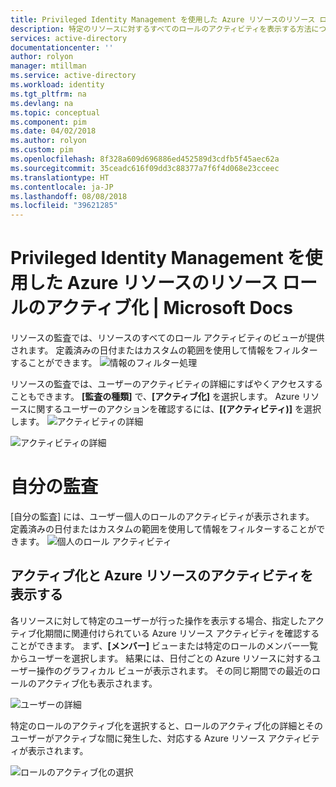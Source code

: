 ```yaml
---
title: Privileged Identity Management を使用した Azure リソースのリソース ロールのアクティブ化 | Microsoft Docs
description: 特定のリソースに対するすべてのロールのアクティビティを表示する方法について説明します。
services: active-directory
documentationcenter: ''
author: rolyon
manager: mtillman
ms.service: active-directory
ms.workload: identity
ms.tgt_pltfrm: na
ms.devlang: na
ms.topic: conceptual
ms.component: pim
ms.date: 04/02/2018
ms.author: rolyon
ms.custom: pim
ms.openlocfilehash: 8f328a609d696886ed452589d3cdfb5f45aec62a
ms.sourcegitcommit: 35ceadc616f09dd3c88377a7f6f4d068e23cceec
ms.translationtype: HT
ms.contentlocale: ja-JP
ms.lasthandoff: 08/08/2018
ms.locfileid: "39621285"
---
```

# <a name="audit-resource-roles-for-azure-resources-by-using-privileged-identity-management"></a>Privileged Identity Management を使用した Azure リソースのリソース ロールのアクティブ化 | Microsoft Docs 

リソースの監査では、リソースのすべてのロール アクティビティのビューが提供されます。 定義済みの日付またはカスタムの範囲を使用して情報をフィルターすることができます。
![情報のフィルター処理](media/azure-pim-resource-rbac/rbac-resource-audit.png)

リソースの監査では、ユーザーのアクティビティの詳細にすばやくアクセスすることもできます。 **[監査の種類]** で、**[アクティブ化]** を選択します。 Azure リソースに関するユーザーのアクションを確認するには、**[(アクティビティ)]** を選択します。
![アクティビティの詳細](media/azure-pim-resource-rbac/rbac-audit-activity.png)

![アクティビティの詳細](media/azure-pim-resource-rbac/rbac-audit-activity-details.png)

# <a name="my-audit"></a>自分の監査

[自分の監査] には、ユーザー個人のロールのアクティビティが表示されます。 定義済みの日付またはカスタムの範囲を使用して情報をフィルターすることができます。
![個人のロール アクティビティ](media/azure-pim-resource-rbac/my-audit-time.png)

## <a name="view-activation-and-azure-resource-activity"></a>アクティブ化と Azure リソースのアクティビティを表示する

各リソースに対して特定のユーザーが行った操作を表示する場合、指定したアクティブ化期間に関連付けられている Azure リソース アクティビティを確認することができます。 まず、**[メンバー]** ビューまたは特定のロールのメンバー一覧からユーザーを選択します。 結果には、日付ごとの Azure リソースに対するユーザー操作のグラフィカル ビューが表示されます。 その同じ期間での最近のロールのアクティブ化も表示されます。

![ユーザーの詳細](media/azure-pim-resource-rbac/rbac-user-details.png)

特定のロールのアクティブ化を選択すると、ロールのアクティブ化の詳細とそのユーザーがアクティブな間に発生した、対応する Azure リソース アクティビティが表示されます。

![ロールのアクティブ化の選択](media/azure-pim-resource-rbac/rbac-user-resource-activity.png)

